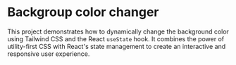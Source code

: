 # Backgroup color changer
This project demonstrates how to dynamically change the background color using Tailwind CSS and the React `useState` hook. It combines the power of utility-first CSS with React's state management to create an interactive and responsive user experience.

